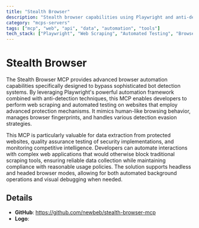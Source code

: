 ```yaml
---
title: "Stealth Browser"
description: "Stealth browser capabilities using Playwright and anti-detection techniques for evading bot detection systems."
category: "mcps-servers"
tags: ["mcp", "web", "api", "data", "automation", "tools"]
tech_stack: ["Playwright", "Web Scraping", "Automated Testing", "Browser Automation", "Anti-detection"]
---
```


# Stealth Browser

The Stealth Browser MCP provides advanced browser automation capabilities specifically designed to bypass sophisticated bot detection systems. By leveraging Playwright's powerful automation framework combined with anti-detection techniques, this MCP enables developers to perform web scraping and automated testing on websites that employ advanced protection mechanisms. It mimics human-like browsing behavior, manages browser fingerprints, and handles various detection evasion strategies.

This MCP is particularly valuable for data extraction from protected websites, quality assurance testing of security implementations, and monitoring competitive intelligence. Developers can automate interactions with complex web applications that would otherwise block traditional scraping tools, ensuring reliable data collection while maintaining compliance with reasonable usage policies. The solution supports headless and headed browser modes, allowing for both automated background operations and visual debugging when needed.

## Details

- **GitHub**: https://github.com/newbeb/stealth-browser-mcp
- **Logo**: 
